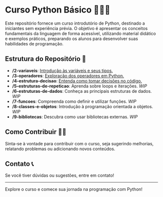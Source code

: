 # Curso Python Básico 🐍🐍🐍

Este repositório fornece um curso introdutório de Python, destinado a iniciantes sem experiência prévia. O objetivo é apresentar os conceitos fundamentais da linguagem de forma acessível, utilizando material didático e exemplos práticos, preparando os alunos para desenvolver suas habilidades de programação.

## Estrutura do Repositório 📁

- **/2-variaveis**: [Introdução às variáveis e seus tipos.](2-variaveis/2-variaveis.md)
- **/3-operadores**: [Exploração dos operadores em Python.](3-operadores/3-operadores.md)
- **/4-estrutura-decisao**: [Entenda como tomar decisões no código.](/4-estrutura-decisao/4-estrutura-decisao.md)
- **/5-estruturas-de-repeticao**: Aprenda sobre loops e iterações. *WIP*
- **/6-estruturas-de-dados**: Conheça as principais estruturas de dados. *WIP*
- **/7-funcoes**: Compreenda como definir e utilizar funções. *WIP*
- **/8-classes-e-objetos**: Introdução à programação orientada a objetos. *WIP*
- **/9-bibliotecas**: Descubra como usar bibliotecas externas. *WIP*

## Como Contribuir 💁‍♂️

Sinta-se à vontade para contribuir com o curso, seja sugerindo melhorias, relatando problemas ou adicionando novos conteúdos.

## Contato 📞

Se você tiver dúvidas ou sugestões, entre em contato!

---

Explore o curso e comece sua jornada na programação com Python!